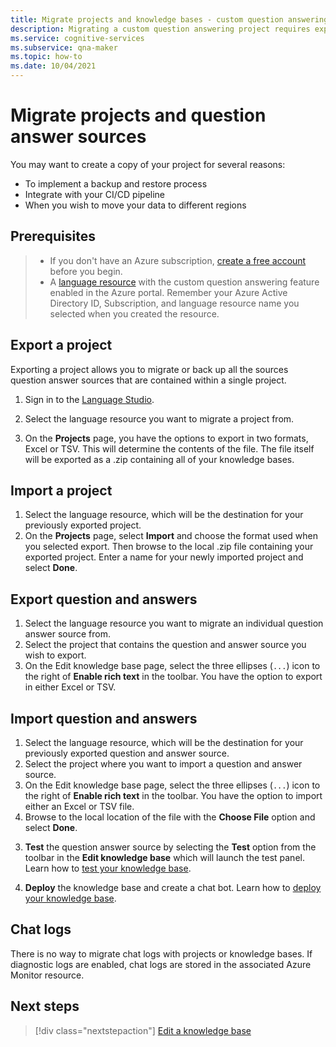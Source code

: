 ```yaml
---
title: Migrate projects and knowledge bases - custom question answering
description: Migrating a custom question answering project requires exporting a project from one resource, and then importing into another.
ms.service: cognitive-services
ms.subservice: qna-maker
ms.topic: how-to
ms.date: 10/04/2021
---
```

# Migrate projects and question answer sources

You may want to create a copy of your project for several reasons:

* To implement a backup and restore process
* Integrate with your CI/CD pipeline
* When you wish to move your data to different regions

## Prerequisites

> * If you don't have an Azure subscription, [create a free account](https://azure.microsoft.com/free/cognitive-services/) before you begin.
> * A [language resource](https://aka.ms/create-language-resource) with the custom question answering feature enabled in the Azure portal. Remember your Azure Active Directory ID, Subscription, and language resource name you selected when you created the resource.

## Export a project

Exporting a project allows you to migrate or back up all the sources question answer sources that are contained within a single project.

1. Sign in to the [Language Studio](https://language.azure.com/).
1. Select the language resource you want to migrate a project from.

1. On the **Projects** page, you have the options to export in two formats, Excel or TSV. This will determine the contents of the file. The file itself will be exported as a .zip containing all of your knowledge bases.

## Import a project  

1. Select the language resource, which will be the destination for your previously exported project.
1. On the **Projects** page, select **Import** and choose the format used when you selected export. Then browse to the local .zip file containing your exported project. Enter a name for your newly imported project and select **Done**.

## Export question and answers

1. Select the language resource you want to migrate an individual question answer source from.
1. Select the project that contains the question and answer source you wish to export.
1. On the Edit knowledge base page, select the three ellipses (`...`) icon to the right of **Enable rich text** in the toolbar. You have the option to export in either Excel or TSV. 

## Import question and answers

1. Select the language resource, which will be the destination for your previously exported question and answer source.
1. Select the project where you want to import a question and answer source.
1. On the Edit knowledge base page, select the three ellipses (`...`) icon to the right of **Enable rich text** in the toolbar. You have the option to import either an Excel or TSV file.
1. Browse to the local location of the file with the **Choose File** option and select **Done**.

<!-- TODO: Replace Link-->
3. **Test** the question answer source by selecting the **Test** option from the toolbar in the **Edit knowledge base** which will launch the test panel. Learn how to [test your knowledge base](../../../qnamaker/How-To/test-knowledge-base.md).

<!-- TODO: Replace Link-->
4. **Deploy** the knowledge base and create a chat bot. Learn how to [deploy your knowledge base](../../../qnamaker/Quickstarts/create-publish-knowledge-base.md#publish-the-knowledge-base).

## Chat logs

There is no way to migrate chat logs with projects or knowledge bases. If diagnostic logs are enabled, chat logs are stored in the associated Azure Monitor resource.

## Next steps

<!-- TODO: Replace Link-->
> [!div class="nextstepaction"]
> [Edit a knowledge base](../../../qnamaker/How-To/edit-knowledge-base.md)
